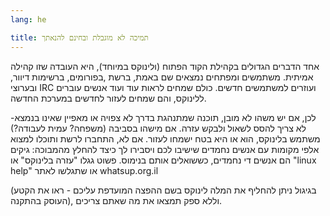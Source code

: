 ```yaml
---
lang: he

title: תמיכה לא מוגבלת ובחינם להנאתך
---
```



אחד הדברים הגדולים בקהילת הקוד הפתוח (ולינוקס במיוחד), היא העובדה שזו קהילה אמיתית. משתמשים ומפתחים נמצאים שם באמת, ברשת 
,בפורומים, ברשימות דיוור, ובערוצי IRC ועוזרים למשתמשים חדשים. כולם שמחים לראות עוד ועוד אנשים עוברים ללינוקס, והם שמחים לעזור 
לחדשים במערכת החדשה.


לכן, אם יש משהו לא מובן, תוכנה שמתנהגת בדרך לא צפויה או מאפיין שאינו בנמצא- לא צריך להסס לשאול ולבקש עזרה. אם מישהו בסביבה 
(משפחה?  עמית לעבודה?) משתמש בלינוקס, הוא או היא בטח ישמחו לעזור.  אם לא, התחברו לרשת ותוכלו למצוא אלפי מקומות עם אנשים נחמדים שישיבו 
לכם ויסבירו לך כיצד להחלץ מהמבוכה: גיקים הם אנשים די נחמדים, כששואלים אותם בנימוס. פשוט גגלו "עזרה בלינוקס" או "linux help" או 
שתגלשו לאתר whatsup.org.il  <!--תוספת שלי עבור משתמשים בעברית, ניתן למחוק אם זה לא במקום. -\\- הוספה ראויה לדעתי-אורן-->

(בגיגול ניתן להחליף את המלה לינוקס בשם ההפצה המועדפת עליכם - ראו את הקטע העוסק בהתקנה), וללא ספק תמצאו את מה שאתם צריכים.






